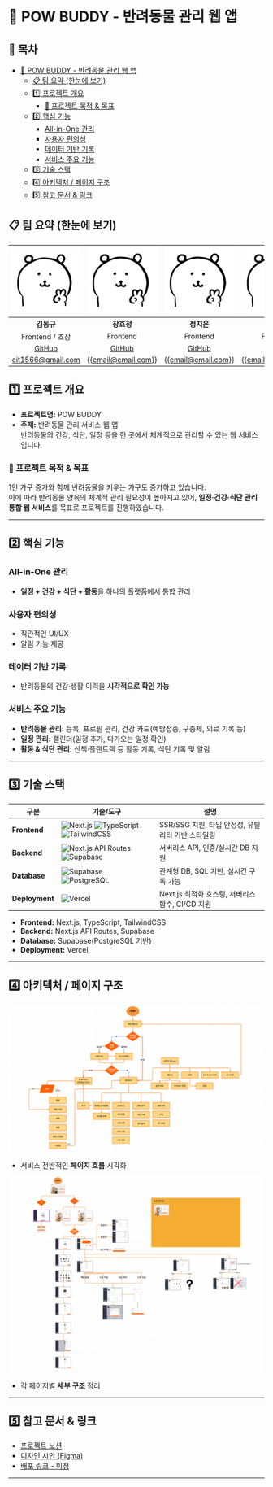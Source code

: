 <!-- --------------------------------------------------------------------------------- -->

# 🐾 POW BUDDY - 반려동물 관리 웹 앱

## 📑 목차

- [🐾 POW BUDDY - 반려동물 관리 웹 앱](#-pow-buddy---반려동물-관리-웹-앱)
  - [📋 팀 요약 (한눈에 보기)](#-팀-요약-한눈에-보기)
  - [1️⃣ 프로젝트 개요](#1️⃣-프로젝트-개요)
    - [🎯 프로젝트 목적 & 목표](#-프로젝트-목적--목표)
  - [2️⃣ 핵심 기능](#2️⃣-핵심-기능)
    - [All-in-One 관리](#all-in-one-관리)
    - [사용자 편의성](#사용자-편의성)
    - [데이터 기반 기록](#데이터-기반-기록)
    - [서비스 주요 기능](#서비스-주요-기능)
  - [3️⃣ 기술 스택](#3️⃣-기술-스택)
  - [4️⃣ 아키텍처 / 페이지 구조](#4️⃣-아키텍처--페이지-구조)
  - [5️⃣ 참고 문서 & 링크](#5️⃣-참고-문서--링크)

## 📋 팀 요약 (한눈에 보기)

<div align="center">

| ![김동규](/src/docs/images/profile-example.jpg) | ![장효정](/src/docs/images/profile-example.jpg) | ![정지은](/src/docs/images/profile-example.jpg) | ![우혜리](/src/docs/images/profile-example.jpg) |
| :---------------------------------------------: | :---------------------------------------------: | :---------------------------------------------: | :---------------------------------------------: |
|                   **김동규**                    |                   **장효정**                    |                   **정지은**                    |                   **우혜리**                    |
|                 Frontend / 조장                 |                    Frontend                     |                    Frontend                     |                    Frontend                     |
|      [GitHub](https://github.com/cit1566)       |     [GitHub](https://github.com/{{github}})     |     [GitHub](https://github.com/{{github}})     |     [GitHub](https://github.com/{{github}})     |
|                cit1566@gmail.com                |               {{email@email.com}}               |               {{email@email.com}}               |               {{email@email.com}}               |

</div>

## 1️⃣ 프로젝트 개요

- **프로젝트명:** POW BUDDY
- **주제:** 반려동물 관리 서비스 웹 앱  
  반려동물의 건강, 식단, 일정 등을 한 곳에서 체계적으로 관리할 수 있는 웹 서비스입니다.

### 🎯 프로젝트 목적 & 목표

1인 가구 증가와 함께 반려동물을 키우는 가구도 증가하고 있습니다.  
이에 따라 반려동물 양육의 체계적 관리 필요성이 높아지고 있어, **일정·건강·식단 관리 통합 웹 서비스**를 목표로 프로젝트를 진행하였습니다.

---

## 2️⃣ 핵심 기능

### All-in-One 관리

- **일정 + 건강 + 식단 + 활동**을 하나의 플랫폼에서 통합 관리

### 사용자 편의성

- 직관적인 UI/UX
- 알림 기능 제공

### 데이터 기반 기록

- 반려동물의 건강·생활 이력을 **시각적으로 확인 가능**

### 서비스 주요 기능

- **반려동물 관리:** 등록, 프로필 관리, 건강 카드(예방접종, 구충제, 의료 기록 등)
- **일정 관리:** 캘린더(일정 추가, 다가오는 일정 확인)
- **활동 & 식단 관리:** 산책·플랜트랙 등 활동 기록, 식단 기록 및 알림

---

## 3️⃣ 기술 스택

| 구분           | 기술/도구                                                                                                                                                                                                                                                                                      | 설명                                              |
| -------------- | ---------------------------------------------------------------------------------------------------------------------------------------------------------------------------------------------------------------------------------------------------------------------------------------------- | ------------------------------------------------- |
| **Frontend**   | ![Next.js](https://img.shields.io/badge/Next.js-black?style=for-the-badge&logo=next.js) ![TypeScript](https://img.shields.io/badge/TypeScript-blue?style=for-the-badge&logo=typescript) ![TailwindCSS](https://img.shields.io/badge/TailwindCSS-skyblue?style=for-the-badge&logo=tailwind-css) | SSR/SSG 지원, 타입 안정성, 유틸리티 기반 스타일링 |
| **Backend**    | ![Next.js API Routes](https://img.shields.io/badge/Next.js_API_Routes-black?style=for-the-badge&logo=next.js) ![Supabase](https://img.shields.io/badge/Supabase-blue?style=for-the-badge&logo=supabase)                                                                                        | 서버리스 API, 인증/실시간 DB 지원                 |
| **Database**   | ![Supabase](https://img.shields.io/badge/Supabase-blue?style=for-the-badge&logo=supabase) ![PostgreSQL](https://img.shields.io/badge/PostgreSQL-blue?style=for-the-badge&logo=postgresql)                                                                                                      | 관계형 DB, SQL 기반, 실시간 구독 가능             |
| **Deployment** | ![Vercel](https://img.shields.io/badge/Vercel-black?style=for-the-badge&logo=vercel)                                                                                                                                                                                                           | Next.js 최적화 호스팅, 서버리스 함수, CI/CD 지원  |

- **Frontend:** Next.js, TypeScript, TailwindCSS
- **Backend:** Next.js API Routes, Supabase
- **Database:** Supabase(PostgreSQL 기반)
- **Deployment:** Vercel

---

## 4️⃣ 아키텍처 / 페이지 구조

![페이지 플로우](src/docs/images/page-flow.png)

- 서비스 전반적인 **페이지 흐름** 시각화

![페이지 플로우 세부](src/docs/images/page-flow-page.png)

- 각 페이지별 **세부 구조** 정리

---

## 5️⃣ 참고 문서 & 링크

- [프로젝트 노션](https://www.notion.so/pALL-27873873401a8015a67cc3c56c3e8321?source=copy_link)
- [디자인 시안 (Figma)](https://www.figma.com/design/Ujxn7gdkda0dSpBUMwg5fg/pALL-%EB%94%94%EC%9E%90%EC%9D%B8-%EC%8B%9C%EC%95%88?node-id=1008-78018&p&t=DnK5PTgjhyUDzIi6-0)
- [배포 링크 - 미정]()

---
